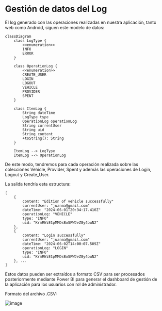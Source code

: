# Gestión de datos del Log

El log generado con las operaciones realizadas en nuestra aplicación, tanto web como Android, siguen este modelo de datos:

```mermaid
classDiagram
    class LogType {
        <<enumeration>>
        INFO
        ERROR
    }

    class OperationLog {
        <<enumeration>>
        CREATE_USER
        LOGIN
        LOGOUT
        VEHICLE
        PROVIDER
        SPENT
    }

    class ItemLog {
        String dateTime
        LogType type
        OperationLog operationLog
        String currentUser
        String uid
        String content
        +toString(): String
    }

    ItemLog --> LogType
    ItemLog --> OperationLog
```

De este modo, tendremos para cada operación realizada sobre las colecciones Vehicle, Provider, Spent y además las operaciones de Login, Logout y Create_User.

La salida tendría esta estructura:

```
[
    {
        content: "Edition of vehicle successfully"
        currentUser: "juanma@gmail.com"
        dateTime: "2024-06-01T20:34:17.410Z"
        operationLog: "VEHICLE"
        type: "INFO"
        uid: "KrmRWiE1pMMDsBoSFWJvZ8y4ouN2"
    },
    {
        content: "Login successfully"
        currentUser: "juanma@gmail.com"
        dateTime: "2024-06-02T14:00:07.509Z"
        operationLog: "LOGIN"
        type: "INFO"
        uid: "KrmRWiE1pMMDsBoSFWJvZ8y4ouN2"
    }, ...
]
```

Estos datos pueden ser extraídos a formato CSV para ser procesados posteriormente mediante Power BI para generar el dashboard de gestión de la aplicación para los usuarios con rol de administrador.

Formato del archivo .CSV:

![image](https://github.com/Juanma-Gutierrez/TFC-2DAM-CarCare/assets/101201349/bee739b6-6e7a-4089-80ed-1460c3bdba40)
